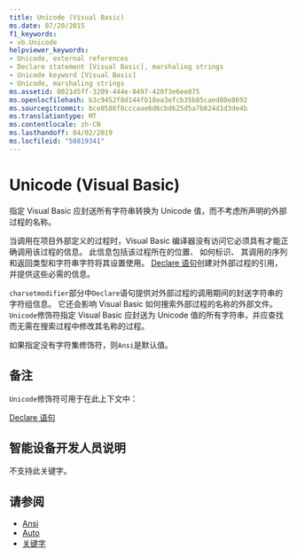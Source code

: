 ```yaml
---
title: Unicode (Visual Basic)
ms.date: 07/20/2015
f1_keywords:
- vb.Unicode
helpviewer_keywords:
- Unicode, external references
- Declare statement [Visual Basic], marshaling strings
- Unicode keyword [Visual Basic]
- Unicode, marshaling strings
ms.assetid: 0021d5ff-3209-444e-8497-420f3e6ee075
ms.openlocfilehash: b3c9452f8d144fb18ea3efcb35b85caed80e8692
ms.sourcegitcommit: bce0586f0cccaae6d6cbd625d5a7b824d1d3de4b
ms.translationtype: MT
ms.contentlocale: zh-CN
ms.lasthandoff: 04/02/2019
ms.locfileid: "58819341"
---
```

# <a name="unicode-visual-basic"></a>Unicode (Visual Basic)
指定 Visual Basic 应封送所有字符串转换为 Unicode 值，而不考虑所声明的外部过程的名称。  
  
 当调用在项目外部定义的过程时，Visual Basic 编译器没有访问它必须具有才能正确调用该过程的信息。 此信息包括该过程所在的位置、 如何标识、 其调用的序列和返回类型和字符串字符将其设置使用。 [Declare 语句](../../../visual-basic/language-reference/statements/declare-statement.md)创建对外部过程的引用，并提供这些必需的信息。  
  
 `charsetmodifier`部分中`Declare`语句提供对外部过程的调用期间的封送字符串的字符组信息。 它还会影响 Visual Basic 如何搜索外部过程的名称的外部文件。 `Unicode`修饰符指定 Visual Basic 应封送为 Unicode 值的所有字符串，并应查找而无需在搜索过程中修改其名称的过程。  
  
 如果指定没有字符集修饰符，则`Ansi`是默认值。  
  
## <a name="remarks"></a>备注  
 `Unicode`修饰符可用于在此上下文中：  
  
 [Declare 语句](../../../visual-basic/language-reference/statements/declare-statement.md)  
  
## <a name="smart-device-developer-notes"></a>智能设备开发人员说明  
 不支持此关键字。  
  
## <a name="see-also"></a>请参阅

- [Ansi](../../../visual-basic/language-reference/modifiers/ansi.md)
- [Auto](../../../visual-basic/language-reference/modifiers/auto.md)
- [关键字](../../../visual-basic/language-reference/keywords/index.md)
